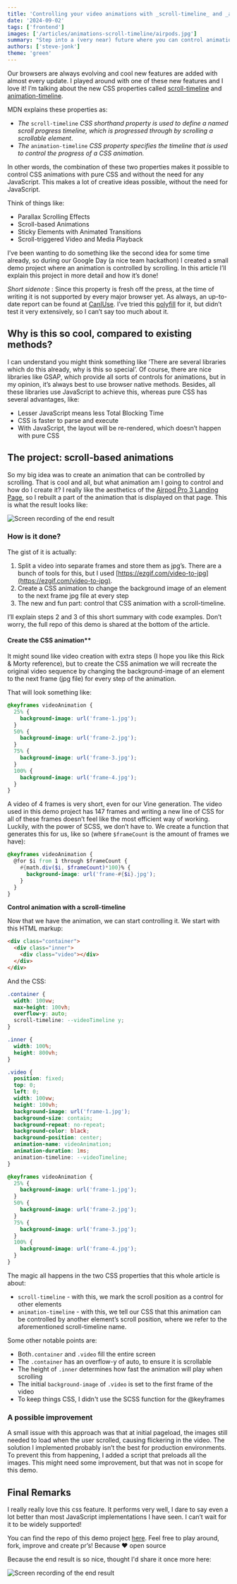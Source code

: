 ```yaml
---
title: 'Controlling your video animations with _scroll-timeline_ and _animation-timeline_'
date: '2024-09-02'
tags: ['frontend']
images: ['/articles/animations-scroll-timeline/airpods.jpg']
summary: "Step into a (very near) future where you can control animations with pure CSS and without the need for any JavaScript? In this article, I'll show you how to control your animations with the new CSS properties scroll-timeline and animation-timeline."
authors: ['steve-jonk']
theme: 'green'
---
```


Our browsers are always evolving and cool new features are added with almost every update. I played around with one of these new features and I love it! I’m talking about the new CSS properties called [scroll-timeline](https://developer.mozilla.org/en-US/docs/Web/CSS/scroll-timeline) and [animation-timeline](https://developer.mozilla.org/en-US/docs/Web/CSS/animation-timeline).

MDN explains these properties as:

- _The_ `scroll-timeline` _CSS shorthand property is used to define a named scroll progress timeline, which is progressed through by scrolling a scrollable element_.
- _The_ `animation-timeline` _CSS property specifies the timeline that is used to control the progress of a CSS animation._

In other words, the combination of these two properties makes it possible to control CSS animations with pure CSS and without the need for any JavaScript. This makes a lot of creative ideas possible, without the need for JavaScript.

Think of things like:

- Parallax Scrolling Effects
- Scroll-based Animations
- Sticky Elements with Animated Transitions
- Scroll-triggered Video and Media Playback

I’ve been wanting to do something like the second idea for some time already, so during our Google Day (a nice team hackathon) I created a small demo project where an animation is controlled by scrolling. In this article I’ll explain this project in more detail and how it’s done!

_Short sidenote_ : Since this property is fresh off the press, at the time of writing it is not supported by every major browser yet. As always, an up-to-date report can be found at [CanIUse](https://caniuse.com/mdn-css_properties_scroll-timeline). I’ve tried this [polyfill](https://github.com/flackr/scroll-timeline) for it, but didn’t test it very extensively, so I can’t say too much about it.

## Why is this so cool, compared to existing methods?

I can understand you might think something like ‘There are several libraries which do this already, why is this so special’. Of course, there are nice libraries like GSAP, which provide all sorts of controls for animations, but in my opinion, it’s always best to use browser native methods. Besides, all these libraries use JavaScript to achieve this, whereas pure CSS has several advantages, like:

- Lesser JavaScript means less Total Blocking Time
- CSS is faster to parse and execute
- With JavaScript, the layout will be re-rendered, which doesn’t happen with pure CSS

## The project: scroll-based animations

So my big idea was to create an animation that can be controlled by scrolling. That is cool and all, but what animation am I going to control and how do I create it? I really like the aesthetics of the [Airpod Pro 3 Landing Page](https://www.apple.com/airpods-3rd-generation/), so I rebuilt a part of the animation that is displayed on that page. This is what the result looks like:

<div style={{display: 'flex', justifyContent: 'center'}}>
<img src='/articles/animations-scroll-timeline/result.gif' alt='Screen recording of the end result'  />
</div>

### How is it done?

The gist of it is actually:

1. Split a video into separate frames and store them as jpg’s. There are a bunch of tools for this, but I used [https://ezgif.com/video-to-jpg](https://ezgif.com/video-to-jpg).
2. Create a CSS animation to change the background image of an element to the next frame jpg file at every step
3. The new and fun part: control that CSS animation with a scroll-timeline.

I’ll explain steps 2 and 3 of this short summary with code examples. Don’t worry, the full repo of this demo is shared at the bottom of the article.

#### Create the CSS animation\*\*

It might sound like video creation with extra steps (I hope you like this Rick & Morty reference), but to create the CSS animation we will recreate the original video sequence by changing the background-image of an element to the next frame (jpg file) for every step of the animation.

That will look something like:

```css
@keyframes videoAnimation {
  25% {
    background-image: url('frame-1.jpg');
  }
  50% {
    background-image: url('frame-2.jpg');
  }
  75% {
    background-image: url('frame-3.jpg');
  }
  100% {
    background-image: url('frame-4.jpg');
  }
}
```

A video of 4 frames is very short, even for our Vine generation. The video used in this demo project has 147 frames and writing a new line of CSS for all of these frames doesn’t feel like the most efficient way of working. Luckily, with the power of SCSS, we don’t have to. We create a function that generates this for us, like so (where `$frameCount` is the amount of frames we have):

```scss
@keyframes videoAnimation {
  @for $i from 1 through $frameCount {
    #{math.div($i, $frameCount)*100}% {
      background-image: url('frame-#{$i}.jpg');
    }
  }
}
```

**Control animation with a scroll-timeline**

Now that we have the animation, we can start controlling it. We start with this HTML markup:

```html
<div class="container">
  <div class="inner">
    <div class="video"></div>
  </div>
</div>
```

And the CSS:

```css {5,26}
.container {
  width: 100vw;
  max-height: 100vh;
  overflow-y: auto;
  scroll-timeline: --videoTimeline y;
}

.inner {
  width: 100%;
  height: 800vh;
}

.video {
  position: fixed;
  top: 0;
  left: 0;
  width: 100vw;
  height: 100vh;
  background-image: url('frame-1.jpg');
  background-size: contain;
  background-repeat: no-repeat;
  background-color: black;
  background-position: center;
  animation-name: videoAnimation;
  animation-duration: 1ms;
  animation-timeline: --videoTimeline;
}

@keyframes videoAnimation {
  25% {
    background-image: url('frame-1.jpg');
  }
  50% {
    background-image: url('frame-2.jpg');
  }
  75% {
    background-image: url('frame-3.jpg');
  }
  100% {
    background-image: url('frame-4.jpg');
  }
}
```

The magic all happens in the two CSS properties that this whole article is about:

- `scroll-timeline` - with this, we mark the scroll position as a control for other elements
- `animation-timeline` - with this, we tell our CSS that this animation can be controlled by another element’s scroll position, where we refer to the aforementioned scroll-timeline name.

Some other notable points are:

- Both`.container` and `.video` fill the entire screen
- The `.container` has an overflow-y of auto, to ensure it is scrollable
- The height of `.inner` determines how fast the animation will play when scrolling
- The initial `background-image` of `.video` is set to the first frame of the video
- To keep things CSS, I didn't use the SCSS function for the @keyframes

### A possible improvement

A small issue with this approach was that at initial pageload, the images still needed to load when the user scrolled, causing flickering in the video. The solution I implemented probably isn’t the best for production environments. To prevent this from happening, I added a script that preloads all the images. This might need some improvement, but that was not in scope for this demo.

## Final Remarks

I really really love this css feature. It performs very well, I dare to say even a lot better than most JavaScript implementations I have seen. I can’t wait for it to be widely supported!

You can find the repo of this demo project [here](https://github.com/SteveJonk/scroll-timeline-try).
Feel free to play around, fork, improve and create pr’s! Because ❤️ open source

Because the end result is so nice, thought I'd share it once more here:

<div style={{display: 'flex', justifyContent: 'center'}}>
<img src='/articles/animations-scroll-timeline/result.gif' alt='Screen recording of the end result'  />
</div>
